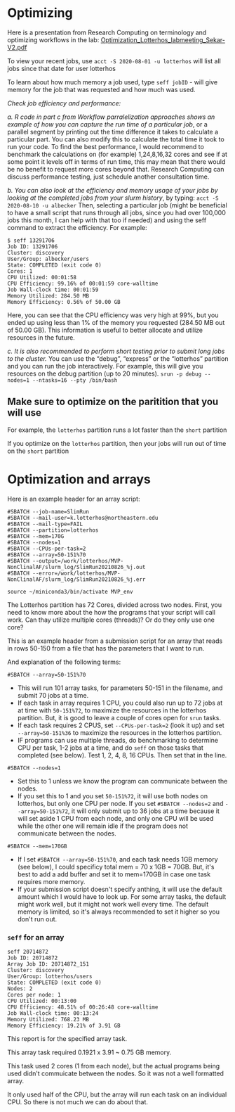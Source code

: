 #  Optimizing

Here is a presentation from Research Computing on terminology and optimizing workflows in the lab:
[Optimization_Lotterhos_labmeeting_Sekar-V2.pdf](img/Optimization_Lotterhos_labmeeting_Sekar-V2.pdf)

To view your recent jobs, use `acct -S 2020-08-01 -u lotterhos` will list all jobs since that date for user lotterhos

To learn about how much memory a job used, type `seff jobID` - will give memory for the job that was requested and how much was used.

*Check job efficiency and performance:*

*a. R code in part c from Workflow parralelization approaches shows an example of how you can capture the run time of a particular job*, or a parallel segment by printing out the time difference it takes to calculate a particular part. You can also modify this to calculate the total time it took to run your code. To find the best performance, I would recommend to benchmark the calculations on (for example) 1,24,8,16,32 cores and see if at some point it levels off in terms of run time, this may mean that there would be no benefit to request more cores beyond that. Research Computing can discuss performance testing, just schedule another consultation time.

*b. You can also look at the efficiency and memory usage of your jobs by looking at the completed jobs from your slurm history*, by typing: `acct -S 2020-08-10 -u albecker` Then, selecting a particular job (might be beneficial to have a small script that runs through all jobs, since you had over 100,000 jobs this month, I can help with that too if needed) and using the seff command to extract the efficiency. For example:

```
$ seff 13291706
Job ID: 13291706
Cluster: discovery
User/Group: albecker/users
State: COMPLETED (exit code 0)
Cores: 1
CPU Utilized: 00:01:58
CPU Efficiency: 99.16% of 00:01:59 core-walltime
Job Wall-clock time: 00:01:59
Memory Utilized: 284.50 MB
Memory Efficiency: 0.56% of 50.00 GB
```

Here, you can see that the CPU efficiency was very high at 99%, but you ended up using less than 1% of the memory you requested (284.50 MB out of 50.00 GB). This information is useful to better allocate and utilize resources in the future.

*c. It is also recommended to perform short testing prior to submit long jobs to the cluster.* You can use the “debug”, “express” or the “lotterhos” partition and you can run the job interactively. For example, this will give you resources on the debug partition (up to 20 minutes). `srun -p debug --nodes=1 --ntasks=16 --pty /bin/bash`

## Make sure to optimize on the paritition that you will use

For example, the `lotterhos` partition runs a lot faster than the `short` partition

If you optimize on the  `lotterhos` partition, then your jobs will run out of time on the `short` partition

# Optimization and arrays

Here is an example header for an array script:
```
#SBATCH --job-name=SlimRun
#SBATCH --mail-user=k.lotterhos@northeastern.edu
#SBATCH --mail-type=FAIL
#SBATCH --partition=lotterhos
#SBATCH --mem=170G
#SBATCH --nodes=1
#SBATCH --CPUs-per-task=2
#SBATCH --array=50-151%70
#SBATCH --output=/work/lotterhos/MVP-NonClinalAF/slurm_log/SlimRun20210826_%j.out
#SBATCH --error=/work/lotterhos/MVP-NonClinalAF/slurm_log/SlimRun20210826_%j.err

source ~/miniconda3/bin/activate MVP_env
```

The Lotterhos partition has 72 Cores, divided across two nodes. First, you need to know more about the how the programs that your script will call work. Can thay utilize multiple cores (threads)? Or do they only use one core?

This is an example header from a submission script for an array that reads in rows 50-150 from a file that has the parameters that I want to run.

And explanation of the following terms:

`#SBATCH --array=50-151%70`

* This will run 101 array tasks, for parameters 50-151 in the filename, and submit 70 jobs at a time.
* If each task in array requires 1 CPU, you could also run up to 72 jobs at at time with `50-151%72`, to maximize the resources in the lotterhos partition. But, it is good to leave a couple of cores open for `srun` tasks.
* If each task requires 2 CPUS, set `--CPUs-per-task=2` (look it up) and set `--array=50-151%36` to maximize the resources in the lotterhos partition.
* IF programs can use multiple threads, do benchmarking to determine CPU per task, 1-2 jobs at a time, and do `seff` on those tasks that completed (see below). Test 1, 2, 4, 8, 16 CPUs. Then set that in the line.

`#SBATCH --nodes=1`

* Set this to 1 unless we know the program can communicate between the nodes.
* If you set this to 1 and you set `50-151%72`, it will use both nodes on lotterhos, but only one CPU per node. If you set `#SBATCH --nodes=2` and `--array=50-151%72`, it will only submit up to 36 jobs at a time because it will set aside 1 CPU from each node, and only one CPU will be used while the other one will remain idle if the program does not communicate between the nodes.

`#SBATCH --mem=170GB`

* If I set `#SBATCH --array=50-151%70`, and each task needs 1GB memory (see below), I could specificy total mem = 70 x 1GB = 70GB. But, it's best to add a add buffer and set it to mem=170GB in case one task requires more memory.
* If your submission script doesn't specify anthing, it will use the default amount which I would have to look up. For some array tasks, the default might work well, but it might not work well every time. The default memory is limited, so it's always recommended to set it higher so you don't run out.

### `seff` for an array
```
seff 20714872
Job ID: 20714872
Array Job ID: 20714872_151
Cluster: discovery
User/Group: lotterhos/users
State: COMPLETED (exit code 0)
Nodes: 2
Cores per node: 1
CPU Utilized: 00:13:00
CPU Efficiency: 48.51% of 00:26:48 core-walltime
Job Wall-clock time: 00:13:24
Memory Utilized: 768.23 MB
Memory Efficiency: 19.21% of 3.91 GB
```

This report is for the specified array task.

This array task required 0.1921 x 3.91 ~ 0.75 GB memory.

This task used 2 cores (1 from each node), but the actual programs being used didn't commuicate between the nodes. So it was not a well formatted array.

It only used half of the CPU, but the array will run each task on an individual CPU. So there is not much we can do about that.



